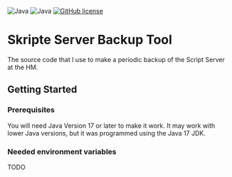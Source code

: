 ![Java](https://badgen.net/badge/language/Java/green)
![Java](https://badgen.net/badge/Java/JDK-17/green)
[![GitHub license](https://badgen.net/github/license/maxwai/skripte-server-backup)](LICENSE)

# Skripte Server Backup Tool

The source code that I use to make a periodic backup of the Script Server at the HM.

## Getting Started

### Prerequisites

You will need Java Version 17 or later to make it work. It may work with lower Java versions, but it
was programmed using the Java 17 JDK.

### Needed environment variables

TODO